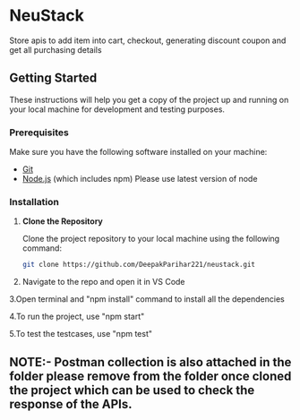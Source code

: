 # NeuStack

Store apis to add item into cart, checkout, generating discount coupon and get all purchasing details

## Getting Started

These instructions will help you get a copy of the project up and running on your local machine for development and testing purposes.

### Prerequisites

Make sure you have the following software installed on your machine:

- [Git](https://git-scm.com/)
- [Node.js](https://nodejs.org/) (which includes npm) Please use latest version of node

### Installation

1. **Clone the Repository**

   Clone the project repository to your local machine using the following command:

   ```bash
   git clone https://github.com/DeepakParihar221/neustack.git
2. Navigate to the repo and open it in VS Code

3.Open terminal and "npm install" command to install all the dependencies

4.To run the project, use "npm start" 

5.To test the testcases, use "npm test" 


## NOTE:- Postman collection is also attached in the folder please remove from the folder once cloned the project which can be used to check the response of the APIs.




